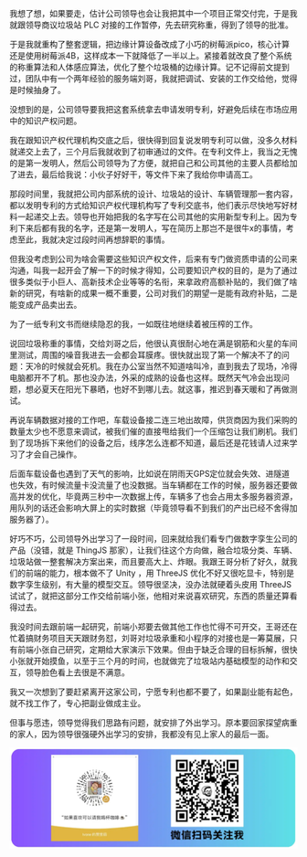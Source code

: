 
我想了想，如果要走，估计公司领导也会让我把其中一个项目正常交付完，于是我就跟领导商议垃圾站 PLC 对接的工作暂停，先去研究称重，得到了领导的批准。

于是我就重构了整套逻辑，把边缘计算设备改成了小巧的树莓派pico，核心计算还是使用树莓派4B，这样成本一下就降低了一半以上。紧接着就改良了整个系统的称重算法和人体感应算法，优化了整个垃圾桶的边缘计算。记不记得前文提到过，团队中有一个两年经验的服务端刘哥，我就把调试、安装的工作交给他，觉得是时候抽身了。

没想到的是，公司领导要我把这套系统拿去申请发明专利，好避免后续在市场应用中的知识产权问题。

我在跟知识产权代理机构交底之后，很快得到回复说发明专利可以做，没多久材料就递交上去了，三个月后我就收到了初审通过的文件。在专利文件上，我当之无愧的是第一发明人，然后公司领导为了方便，就把自己和公司其他的主要人员都给加了进去，最后给我说：小伙子好好干，等文件下来了我给你申请高工。

那段时间里，我就把公司内部系统的设计、垃圾站的设计、车辆管理那一套内容，都以发明专利的方式给知识产权代理机构写了专利交底书，他们表示尽快地写好材料一起递交上去。领导也开始把我的名字写在公司其他的实用新型专利上。因为专利下来后都有我的名字，还是第一发明人，写在简历上那岂不是很牛x的事情，考虑至此，我就决定过段时间再想辞职的事情。

但我没考虑到公司为啥会需要这些知识产权文件，后来有专门做资质申请的公司来沟通，叫我一起开会了解一下的时候才得知，公司要知识产权的目的，是为了通过很多类似于小巨人、高新技术企业等等的名衔，来拿政府高额补贴的，我们做了啥新的研究，有啥新的成果一概不重要，公司对我们的期望一是能有政府补贴，二是能变成产品卖出去。

为了一纸专利文书而继续隐忍的我，一如既往地继续着被压榨的工作。

说回垃圾称重的事情，交给刘哥之后，他很认真很耐心地在满是钢筋和火星的车间里测试，周围的噪音我进去一会都会耳膜疼。很快就出现了第一个解决不了的问题：天冷的时候就会死机。我在办公室当然不知道啥叫冷，直到我去了现场，冷得电脑都开不了机。那也没办法，外采的成熟的设备也这样。既然天气冷会出现问题，想必夏天在阳光下暴晒，也好不到哪儿去。就这事，推迟到春天暖和了再做测试。

再说车辆数据对接的工作吧，车载设备接二连三地出故障，供货商因为我们采购的数量太少也不愿意来调试，被我们催的直接甩给我们一个压缩包让我们刷机。我们到了现场拆下来他们的设备之后，线序怎么连都不知道，最后还是花钱请人过来学习了才会自己操作。

后面车载设备也遇到了天气的影响，比如说在阴雨天GPS定位就会失效、进隧道也失效，有时候流量卡没流量了也没数据。当车辆都在工作的时候，服务器还要做高并发的优化，毕竟两三秒中一次数据上传，车辆多了也会占用太多服务器资源，用队列的话还会影响大屏上的实时数据（毕竟领导看不到我们的产出已经不舍得加服务器了）。

好巧不巧，公司领导外出学习了一段时间，回来就给我们看专门做数字孪生公司的产品（没错，就是 ThingJS 那家），让我们往这个方向做，融合垃圾分类、车辆、垃圾站做一整套解决方案出来，而且要高大上、炸眼。我跟王哥分析了好久，就我们的前端的能力，根本做不了 Unity ，用 ThreeJS 优化不好又很吃显卡，特别是数字孪生级别，有大量的模型交互。领导很坚决，没办法就硬着头皮用 ThreeJS 试试了，就把这部分工作交给前端小张，他相对来说喜欢研究，东西的质量还算看得过去。

我没时间去跟前端一起研究，前端小郑要去做其他工作也忙得不可开交，王哥还在忙着搞财务项目天天跟财务怼，刘哥对垃圾承重和小程序的对接也是一筹莫展，只有前端小张自己研究，定期给大家演示下效果。但由于缺乏合理的目标拆解，很快小张就开始摸鱼，以至于三个月的时间，也就做完了垃圾站内基础模型的动作和交互，领导脸色看上去很是不满意。

我又一次想到了要赶紧离开这家公司，宁愿专利也都不要了，如果副业能有起色，就不找工作了，专心把副业做成主业。

但事与愿违，领导觉得我们思路有问题，就安排了外出学习。原本要回家探望病重的家人，因为领导很强硬外出学习的安排，我都没有见上家人的最后一面。

![pay qr](https://github.com/ivone-liu/picx-images-hosting/raw/master/20240924/footer.13lqqy2q1z.webp)